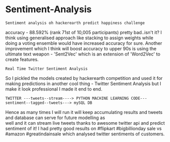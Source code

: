 # Sentiment-Analysis
 	Sentiment analysis oh hackerearth predict happiness challenge 
 accuracy - 88.592% (rank 71st of 10,005 participants) pretty bad..isn't it? I think using generalised approach like stacking 
 to assign weights while doing a voting ensemble would have increased accuracy for sure. Another improvement which I 
 think will boost accuracy to upper 90s is using the ultimate text weapon - 'Sent2Vec' which is an extension of 
 'Word2Vec' to create features.
 
 	Real Time Twitter Sentiment Analysis
  So I pickled the models created by hackerearth competition and used it for making predictions in another cool thing - 
  Twitter Sentiment Analysis but I make it look professional I made it end to end. 

	TWITTER ---tweets--stream----> PYTHON MACHINE LEARNING CODE---sentiment--tagged--tweets---> mySQL DB
 Hence as many times I will run it will keep accumulating results and tweets and database can serve for future modelling as   
 well and it can stream live tweets thanks to awesome twitter api and predict sentiment of it! I had pretty good results on #flipkart 
 #bigbillionday sale vs #amazon #greatindainsale which analysed twitter sentiments of customers.
      
    
